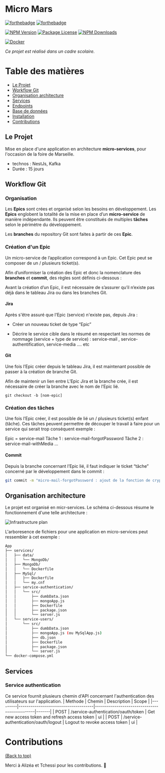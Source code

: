 # Micro Mars

[![forthebadge](https://forthebadge.com/images/badges/made-with-javascript.svg)](https://forthebadge.com)
[![forthebadge](https://forthebadge.com/images/badges/works-on-my-machine.svg)](https://forthebadge.com)

<a href="https://www.npmjs.com/~nestjscore"><img src="https://img.shields.io/npm/v/@nestjs/core.svg" alt="NPM Version" /></a> 
<a href="https://www.npmjs.com/~nestjscore"><img src="https://img.shields.io/badge/NestJs-@nestjs/core.svg" alt="Package License" /></a>
<a href="https://www.npmjs.com/~nestjscore"><img src="https://img.shields.io/npm/dm/@nestjs/core.svg" alt="NPM Downloads" /></a>

[![Docker](https://badgen.net/badge/icon/docker?icon=docker&label)](https://https://docker.com/)

*Ce projet est réalisé dans un cadre scolaire.*

# Table des matières

- [Le Projet](#le-projet)
- [Workflow Git](#workflow-git)
- [Organisation architecture](#organisation-architecture)
- [Services](#services)
- [Endpoints](#endpoints)
- [Base de données](#BDD)
- [Installation](#installation)
- [Contributions](#contributing)

## Le Projet

Mise en place d'une application en architecture **micro-services**, pour l'occasion de la foire de Marseille. 

- technos : NestJs, Kafka
- Durée : 15 jours

## Workflow Git

### Organisation 

Les **Epics** sont crées et organisé selon les besoins en développement. Les **Epics** englobent la totalité de la mise en place d’un **micro-service** de manière indépendante. Ils peuvent être constitués de multiples **tâches** selon le périmètre du développement.

Les **branches** du repository Git sont faites à partir de ces **Epic**. 

### Création d'un Epic

Un micro-service de l’application correspond à un Epic. Cet Epic peut se composer de un / plusieurs ticket(s). 

Afin d’uniformiser la création des Epic et donc la nomenclature des **branches** et **commit**, des règles sont définis ci-dessous : 

Avant la création d’un Epic, il est nécessaire de s’assurer qu’il n’existe pas déjà dans le tableau Jira ou dans les branches Git.

#### Jira
Après s'être assuré que l'Epic (service) n'existe pas, depuis Jira :

- Créer un nouveau ticket de type “Epic”

- Décrire le service cible dans le résumé en respectant les normes de nommage (service + type de service) :
service-mail , service-authentification, service-media .... etc

#### Git
Une fois l’Epic créer depuis le tableau Jira, il est maintenant possible de passer à la création de branche Git.

Afin de maintenir un lien entre L’Epic Jira et la branche crée, il est nécessaire de créer la branche avec le nom de l’Epic lié.
```Shell
git checkout -b [nom-epic]
 ```

### Création des tâches

Une fois l’Epic créer, il est possible de lié un / plusieurs ticket(s) enfant (tâche). Ces tâches peuvent permettre de découper le travail à faire pour un service qui serait trop conséquent exemple : 

Epic = service-mail
Tâche 1 : service-mail-forgotPassword
Tâche 2 : service-mail-withMedia
... 

#### Commit
Depuis la branche concernant l’Epic lié, il faut indiquer le ticket “tâche” concerné par le développement dans le commit : 
```bash
git commit -m "micro-mail-forgotPassword : ajout de la fonction de cryptage du mot de passe"
```

## Organisation architecture

Le projet est organisé en micr-services. Le schéma ci-dessous résume le fonctionnement d'une telle architecture : 

![Infrastructure plan](http://res.cloudinary.com/imrenagi-com/image/upload/v1494871114/Untitled_cwhlwy.png)

L'arboresence de fichiers pour une application en micro-services peut ressembler à cet exemple : 
```bash
App
├── services/
│   ├── data/
│   │   └── MongoDb/
│   ├── MongoDb/
│   │   └── Dockerfile
│   ├── MySql/
│   │   ├── Dockerfile
│   │   └── my.cnf
│   ├── service-authentication/
│   │   └── src/
│   │       ├── dumbData.json
│   │       ├── mongoApp.js
│   │       ├── Dockerfile
│   │       ├── package.json
│   │       └── server.js
│   └── service-users/
│       └── src/
│           ├── dumbData.json
│           ├── mongoApp.js (ou MySqlApp.js)
│           ├── db.json
│           ├── Dockerfile
│           ├── package.json
│           └── server.js
└── docker-compose.yml
```

## Services

### Service authentication 
Ce service fournit plusieurs chemin d'API concernant l'authentication des utilisateurs sur l'application.
| Methode | Chemin                               | Description                                   | Scope |
|---------|--------------------------------------|-----------------------------------------------|-------|
| POST    | /service-authentication/oauth/token  | Get new access token and refresh access token | ui    |
| POST    | /service-authentication/oauth/logout | Logout to revoke access token                 | ui    |


# Contributions

[(Back to top)](#table-of-contents)

Merci à Alizéa et Tchessi pour les contributions. :tada:












